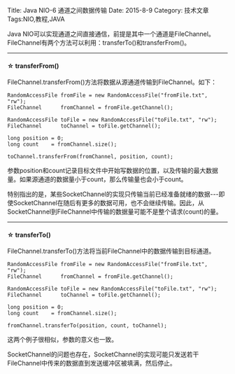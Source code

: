 Title: Java NIO-6 通道之间数据传输
Date: 2015-8-9 
Category: 技术文章
Tags:NIO,教程,JAVA

Java NIO可以实现通道之间直接通信，前提是其中一个通道是FileChannel。FileChannel有两个方法可以利用：transferTo()和transferFrom()。

<hr>

<h4>&#9734;&nbsp;transferFrom()</h4>

FileChannel.transferFrom()方法将数据从源通道传输到FileChannel。如下：
```
RandomAccessFile fromFile = new RandomAccessFile("fromFile.txt", "rw");
FileChannel      fromChannel = fromFile.getChannel();

RandomAccessFile toFile = new RandomAccessFile("toFile.txt", "rw");
FileChannel      toChannel = toFile.getChannel();

long position = 0;
long count    = fromChannel.size();

toChannel.transferFrom(fromChannel, position, count);
```
参数position和count记录目标文件中开始写数据的位置，以及传输的最大数据量。如果源通道的数据量小于count，那么传输量也会小于count。

特别指出的是，某些SocketChannel的实现只传输当前已经准备就绪的数据---即使SocketChannel在随后有更多的数据可用，也不会继续传输。因此，从SocketChannel到FileChannel中传输的数据量可能不是整个请求(count)的量。
    
<hr>

<h4>&#9734;&nbsp;transferTo()</h4>

FileChannel.transferTo()方法将当前FileChannel中的数据传输到目标通道。
```
RandomAccessFile fromFile = new RandomAccessFile("fromFile.txt", "rw");
FileChannel      fromChannel = fromFile.getChannel();

RandomAccessFile toFile = new RandomAccessFile("toFile.txt", "rw");
FileChannel      toChannel = toFile.getChannel();

long position = 0;
long count    = fromChannel.size();

fromChannel.transferTo(position, count, toChannel);
```

这两个例子很相似，参数的意义也一致。

SocketChannel的问题也存在，SocketChannel的实现可能只发送若干FileChannel中传来的数据直到发送缓冲区被填满，然后停止。